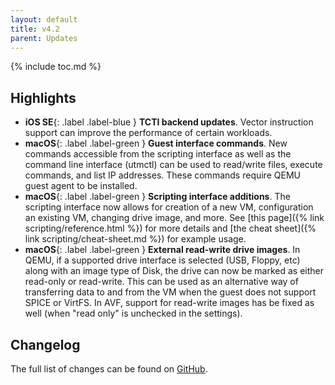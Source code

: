 ```yaml
---
layout: default
title: v4.2
parent: Updates
---
```

{% include toc.md %}

## Highlights
* **iOS SE**{: .label .label-blue } **TCTI backend updates**. Vector instruction support can improve the performance of certain workloads.
* **macOS**{: .label .label-green } **Guest interface commands**. New commands accessible from the scripting interface as well as the command line interface (utmctl) can be used to read/write files, execute commands, and list IP addresses. These commands require QEMU guest agent to be installed.
* **macOS**{: .label .label-green } **Scripting interface additions**. The scripting interface now allows for creation of a new VM, configuration an existing VM, changing drive image, and more. See [this page]({% link scripting/reference.html %}) for more details and [the cheat sheet]({% link scripting/cheat-sheet.md %}) for example usage.
* **macOS**{: .label .label-green } **External read-write drive images**. In QEMU, if a supported drive interface is selected (USB, Floppy, etc) along with an image type of Disk, the drive can now be marked as either read-only or read-write. This can be used as an alternative way of transferring data to and from the VM when the guest does not support SPICE or VirtFS. In AVF, support for read-write images has be fixed as well (when "read only" is unchecked in the settings).

## Changelog
The full list of changes can be found on [GitHub](https://github.com/utmapp/UTM/releases).
